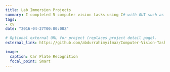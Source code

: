 ```yaml
---
title: Lab Immersion Projects
summary: I completed 5 computer vision tasks using C# with GUI such as simple object detection, car plate recognition with optical character recognition, real time virtual calculator.  
tags:
- cv
date: "2016-04-27T00:00:00Z"

# Optional external URL for project (replaces project detail page).
external_link: https://github.com/abdurrahimyilmaz/Computer-Vision-Tasks-Lab-Immersion

image:
  caption: Car Plate Recognition
  focal_point: Smart
---
```

